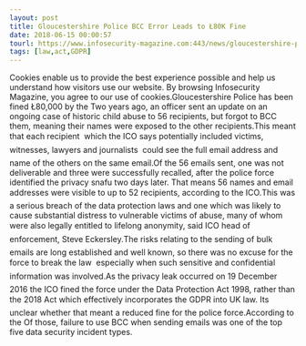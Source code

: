```yaml
---
layout: post
title: Gloucestershire Police BCC Error Leads to Ł80K Fine
date: 2018-06-15 00:00:57
tourl: https://www.infosecurity-magazine.com:443/news/gloucestershire-police-bcc-error/
tags: [law,act,GDPR]
---
```

Cookies enable us to provide the best experience possible and help us understand how visitors use our website. By browsing Infosecurity Magazine, you agree to our use of cookies.Gloucestershire Police has been fined Ł80,000 by the Two years ago, an officer sent an update on an ongoing case of historic child abuse to 56 recipients, but forgot to BCC them, meaning their names were exposed to the other recipients.This meant that each recipient  which the ICO says potentially included victims, witnesses, lawyers and journalists  could see the full email address and name of the others on the same email.Of the 56 emails sent, one was not deliverable and three were successfully recalled, after the police force identified the privacy snafu two days later. That means 56 names and email addresses were visible to up to 52 recipients, according to the ICO.This was a serious breach of the data protection laws and one which was likely to cause substantial distress to vulnerable victims of abuse, many of whom were also legally entitled to lifelong anonymity, said ICO head of enforcement, Steve Eckersley.The risks relating to the sending of bulk emails are long established and well known, so there was no excuse for the force to break the law  especially when such sensitive and confidential information was involved.As the privacy leak occurred on 19 December 2016 the ICO fined the force under the Data Protection Act 1998, rather than the 2018 Act which effectively incorporates the GDPR into UK law. Its unclear whether that meant a reduced fine for the police force.According to the Of those, failure to use BCC when sending emails was one of the top five data security incident types.